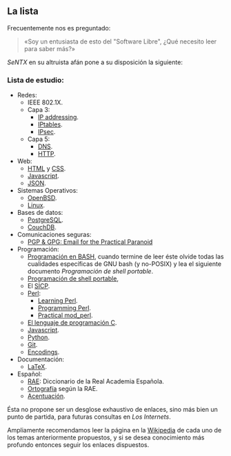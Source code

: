 ## La lista

Frecuentemente nos es preguntado:

> «Soy un entusiasta de esto del "Software Libre", ¿Qué necesito leer para saber más?»

_SeNTX_ en su altruista afán pone a su disposición la siguiente:

### Lista de estudio:
* Redes: 
	* IEEE 802.1X.
	* Capa 3:
		* [IP addressing][].
		* [IPtables][].
		* [IPsec][].
	* Capa 5: 
		* [DNS][prodns].
		* [HTTP][].
* Web:
	* [HTML][] y [CSS][].
	* [Javascript][].
	* [JSON][].
* Sistemas Operativos: 
	* [OpenBSD][].
	* [Linux][].
* Bases de datos:
	* [PostgreSQL][].
	* [CouchDB][].
* Comunicaciones seguras:
	* [PGP & GPG: Email for the Practical Paranoid][PGP]
* Programación:
	* [Programación en BASH][bash], cuando termine de leer éste olvide todas
	las cualidades específicas de GNU bash (y no-POSIX) y lea el siguiente
	documento *Programación de shell portable*.
	* [Programación de shell portable][sh], 
	* El [SICP][].
	* [Perl][]:
		* [Learning Perl][Perl-learning].
		* [Programming Perl][Perl-programming].
		* [Practical mod_perl][Perl-modperl].
	* [El lenguaje de programación C][C].
	* [Javascript][].
	* [Python][].
	* [Git][].
	* [Encodings][].
* Documentación:
	* [LaTeX][].
* Español:
	* [RAE][]: Diccionario de la Real Academia Española.
	* [Ortografía][] según la RAE.
	* [Acentuación][acentos].

Ésta no propone ser un desglose exhaustivo de enlaces, sino más bien un punto de
partida, para futuras consultas en _Los Internets_.

Ampliamente recomendamos leer la página en la [Wikipedia][] de cada uno de los
temas anteriormente propuestos, y si se desea conocimiento más profundo
entonces seguir los enlaces dispuestos.

 [IPsec]: http://www.openbsd.org/cgi-bin/man.cgi?query=ipsec&apropos=0&sektion=0&manpath=OpenBSD+Current&arch=i386&format=html
 [IP addressing]: http://www.3com.com/other/pdfs/infra/corpinfo/en_US/501302.pdf 
 [IPtables]: http://iptables-tutorial.frozentux.net/iptables-tutorial.html#TCPIPREPETITION
 [prodns]: http://apress.com/book/view/9781590594940

 [HTML]: http://www.html5rocks.com/en/
 [CSS]: http://www.w3.org/Style/CSS/learning
 [HTTP]: http://www.w3.org/Protocols/rfc2616/rfc2616.html 
 [Javascript]: http://www.amazon.com/JavaScript-Good-Parts-Douglas-Crockford/dp/0596517742/ref=sr_1_1?ie=UTF8&qid=1296975425&sr=8-1
 [JSON]: http://json.org/

 [bash]: http://www.gnu.org/software/bash/manual/bashref.html
 [sh]: http://www.openbsd.org/cgi-bin/man.cgi?query=sh&apropos=0&sektion=0&manpath=OpenBSD+Current&arch=i386&format=html
 [PostgreSQL]: http://www.postgres.org/
 [CouchDB]: http://guide.couchdb.org/
 [PGP]: http://www.flazx.us/books/2830-PGP-GPG-Email-for-the-Practical-Paranoid
 [OpenBSD]:  http://www.openbsd.org
 [Linux]: http://google.com/search?q=linux

 [SICP]: http://mitpress.mit.edu/sicp/full-text/book/book.html
 [Perl]: http://learn.perl.org/
 [Perl-learning]: http://oreilly.com/catalog/9780596520113
 [Perl-programming]: http://oreilly.com/catalog/9780596000271/
 [Perl-modperl]: http://www.modperlbook.org/
 [C]: http://cm.bell-labs.com/cm/cs/cbook/ 
 [Git]: http://progit.org/book/
 [Encodings]: http://www.joelonsoftware.com/articles/Unicode.html
 [Python]: http://www.python.org/
 [Ruby]: http://www.ruby-lang.org/

 [LaTeX]: http://es.wikipedia.org/wiki/LaTeX
 [RAE]: http://rae.es/
 [Ortografía]: http://www.rae.es/rae/gestores/gespub000015.nsf/(voanexos)/arch7E8694F9D6446133C12571640039A189/$FILE/Ortografia.pdf
 [acentos]: http://www.dat.etsit.upm.es/~mmonjas/acentos.html

 [Wikipedia]: http://en.wikipedia.org/
